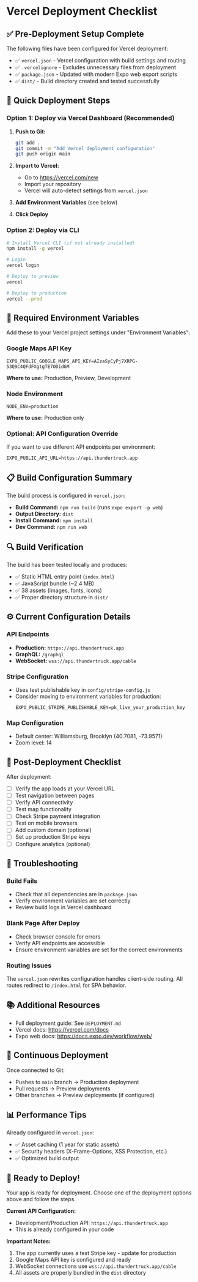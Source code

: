 # Vercel Deployment Checklist

## ✅ Pre-Deployment Setup Complete

The following files have been configured for Vercel deployment:

- ✅ `vercel.json` - Vercel configuration with build settings and routing
- ✅ `.vercelignore` - Excludes unnecessary files from deployment
- ✅ `package.json` - Updated with modern Expo web export scripts
- ✅ `dist/` - Build directory created and tested successfully

## 🚀 Quick Deployment Steps

### Option 1: Deploy via Vercel Dashboard (Recommended)

1. **Push to Git:**
   ```bash
   git add .
   git commit -m "Add Vercel deployment configuration"
   git push origin main
   ```

2. **Import to Vercel:**
   - Go to https://vercel.com/new
   - Import your repository
   - Vercel will auto-detect settings from `vercel.json`

3. **Add Environment Variables** (see below)

4. **Click Deploy**

### Option 2: Deploy via CLI

```bash
# Install Vercel CLI (if not already installed)
npm install -g vercel

# Login
vercel login

# Deploy to preview
vercel

# Deploy to production
vercel --prod
```

## 🔑 Required Environment Variables

Add these to your Vercel project settings under "Environment Variables":

### Google Maps API Key
```
EXPO_PUBLIC_GOOGLE_MAPS_API_KEY=AIzaSyCyPj7XRPG-53Q9C4QFdFXgtgTE7ODidGM
```
**Where to use:** Production, Preview, Development

### Node Environment
```
NODE_ENV=production
```
**Where to use:** Production only

### Optional: API Configuration Override
If you want to use different API endpoints per environment:
```
EXPO_PUBLIC_API_URL=https://api.thundertruck.app
```

## 📋 Build Configuration Summary

The build process is configured in `vercel.json`:

- **Build Command:** `npm run build` (runs `expo export -p web`)
- **Output Directory:** `dist`
- **Install Command:** `npm install`
- **Dev Command:** `npm run web`

## 🔍 Build Verification

The build has been tested locally and produces:
- ✅ Static HTML entry point (`index.html`)
- ✅ JavaScript bundle (~2.4 MB)
- ✅ 38 assets (images, fonts, icons)
- ✅ Proper directory structure in `dist/`

## ⚙️ Current Configuration Details

### API Endpoints
- **Production:** `https://api.thundertruck.app`
- **GraphQL:** `/graphql`
- **WebSocket:** `wss://api.thundertruck.app/cable`

### Stripe Configuration
- Uses test publishable key in `config/stripe-config.js`
- Consider moving to environment variables for production:
  ```
  EXPO_PUBLIC_STRIPE_PUBLISHABLE_KEY=pk_live_your_production_key
  ```

### Map Configuration
- Default center: Williamsburg, Brooklyn (40.7081, -73.9571)
- Zoom level: 14

## 🎯 Post-Deployment Checklist

After deployment:
- [ ] Verify the app loads at your Vercel URL
- [ ] Test navigation between pages
- [ ] Verify API connectivity
- [ ] Test map functionality
- [ ] Check Stripe payment integration
- [ ] Test on mobile browsers
- [ ] Add custom domain (optional)
- [ ] Set up production Stripe keys
- [ ] Configure analytics (optional)

## 🐛 Troubleshooting

### Build Fails
- Check that all dependencies are in `package.json`
- Verify environment variables are set correctly
- Review build logs in Vercel dashboard

### Blank Page After Deploy
- Check browser console for errors
- Verify API endpoints are accessible
- Ensure environment variables are set for the correct environments

### Routing Issues
The `vercel.json` rewrites configuration handles client-side routing. All routes redirect to `/index.html` for SPA behavior.

## 📚 Additional Resources

- Full deployment guide: See `DEPLOYMENT.md`
- Vercel docs: https://vercel.com/docs
- Expo web docs: https://docs.expo.dev/workflow/web/

## 🔄 Continuous Deployment

Once connected to Git:
- Pushes to `main` branch → Production deployment
- Pull requests → Preview deployments
- Other branches → Preview deployments (if configured)

## 📊 Performance Tips

Already configured in `vercel.json`:
- ✅ Asset caching (1 year for static assets)
- ✅ Security headers (X-Frame-Options, XSS Protection, etc.)
- ✅ Optimized build output

## 🎉 Ready to Deploy!

Your app is ready for deployment. Choose one of the deployment options above and follow the steps.

**Current API Configuration:**
- Development/Production API: `https://api.thundertruck.app`
- This is already configured in your code

**Important Notes:**
1. The app currently uses a test Stripe key - update for production
2. Google Maps API key is configured and ready
3. WebSocket connections use `wss://api.thundertruck.app/cable`
4. All assets are properly bundled in the `dist` directory

